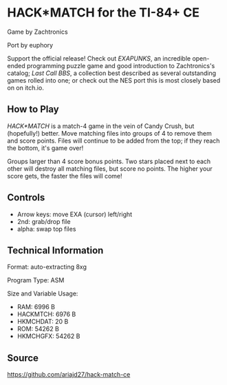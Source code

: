 # HACK\*MATCH for the TI-84+ CE

Game by Zachtronics

Port by euphory

Support the official release! Check out *EXAPUNKS*, an incredible open-ended programming puzzle game and good introduction to Zachtronics's catalog; *Last Call BBS*, a collection best described as several outstanding games rolled into one; or check out the NES port this is most closely based on on itch.io.

## How to Play

*HACK\*MATCH* is a match-4 game in the vein of Candy Crush, but (hopefully!) better. Move matching files into groups of 4 to remove them and score points. Files will continue to be added from the top; if they reach the bottom, it's game over!

Groups larger than 4 score bonus points. Two stars placed next to each other will destroy all matching files, but score no points. The higher your score gets, the faster the files will come!

## Controls

- Arrow keys: move EXA (cursor) left/right
- 2nd: grab/drop file
- alpha: swap top files

## Technical Information

Format: auto-extracting 8xg

Program Type: ASM

Size and Variable Usage:
- RAM: 6996 B
 - HACKMTCH: 6976 B
 - HKMCHDAT: 20 B
- ROM: 54262 B
 - HKMCHGFX: 54262 B

## Source

https://github.com/ariajd27/hack-match-ce
